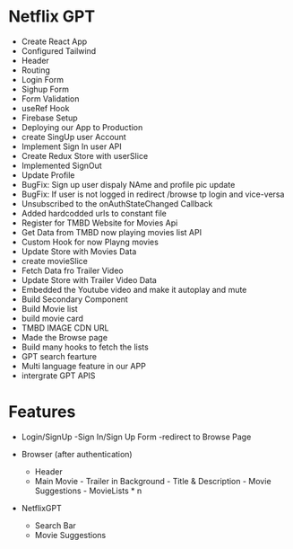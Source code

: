 # Netflix GPT

- Create React App
- Configured Tailwind
- Header
- Routing
- Login Form
- Sighup Form
- Form Validation
- useRef Hook
- Firebase Setup
- Deploying our App to Production
- create SingUp user Account
- Implement Sign In user API
- Create Redux Store with userSlice
- Implemented SignOut
- Update Profile
- BugFix: Sign up user dispaly NAme and profile pic update
- BugFix: If user is not logged in redirect /browse tp login and vice-versa
- Unsubscribed to the onAuthStateChanged Callback
- Added hardcodded urls to constant file
- Register for TMBD Website for Movies Api
- Get Data from TMBD now playing movies list API
- Custom Hook for now Playng movies
- Update Store with Movies Data
- create movieSlice
- Fetch Data fro Trailer Video
- Update Store with Trailer Video Data
- Embedded the Youtube video and make it autoplay and mute
- Build Secondary Component
- Build Movie list
- build movie card
- TMBD IMAGE CDN URL
- Made the Browse page
- Build many hooks to fetch the lists
- GPT search fearture
- Multi language feature in our APP
- intergrate GPT APIS

# Features

- Login/SignUp
  -Sign In/Sign Up Form
  -redirect to Browse Page
- Browser (after authentication)

  - Header
  - Main Movie - Trailer in Background - Title & Description - Movie Suggestions - MovieLists \* n

- NetflixGPT
  - Search Bar
  - Movie Suggestions
